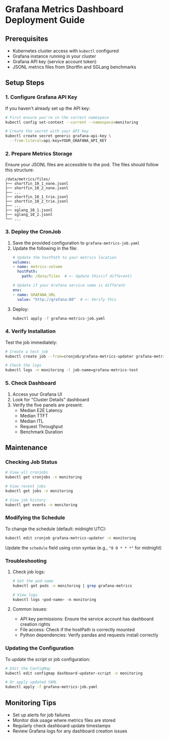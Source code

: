 # Grafana Metrics Dashboard Deployment Guide

## Prerequisites
- Kubernetes cluster access with `kubectl` configured
- Grafana instance running in your cluster
- Grafana API key (service account token)
- JSONL metrics files from Shortfin and SGLang benchmarks

## Setup Steps

### 1. Configure Grafana API Key
If you haven't already set up the API key:
```bash
# First ensure you're in the correct namespace
kubectl config set-context --current --namespace=monitoring

# Create the secret with your API key
kubectl create secret generic grafana-api-key \
  --from-literal=api-key=YOUR_GRAFANA_API_KEY
```

### 2. Prepare Metrics Storage
Ensure your JSONL files are accessible to the pod. The files should follow this structure:
```
/data/metrics/files/
├── shortfin_10_1_none.jsonl
├── shortfin_10_2_none.jsonl
├── ...
├── shortfin_10_1_trie.jsonl
├── shortfin_10_2_trie.jsonl
├── ...
├── sglang_10_1.jsonl
├── sglang_10_2.jsonl
└── ...
```

### 3. Deploy the CronJob
1. Save the provided configuration to `grafana-metrics-job.yaml`
2. Update the following in the file:
   ```yaml
   # Update the hostPath to your metrics location
   volumes:
   - name: metrics-volume
     hostPath:
       path: /data/files  # <- Update this(if different)
   
   # Update if your Grafana service name is different
   env:
   - name: GRAFANA_URL
     value: "http://grafana:80"  # <- Verify this
   ```
3. Deploy:
   ```bash
   kubectl apply -f grafana-metrics-job.yaml
   ```

### 4. Verify Installation

Test the job immediately:
```bash
# Create a test job
kubectl create job --from=cronjob/grafana-metrics-updater grafana-metrics-test -n monitoring

# Check the logs
kubectl logs -n monitoring -l job-name=grafana-metrics-test
```

### 5. Check Dashboard
1. Access your Grafana UI
2. Look for "Cluster Details" dashboard
3. Verify the five panels are present:
   - Median E2E Latency
   - Median TTFT
   - Median ITL
   - Request Throughput
   - Benchmark Duration

## Maintenance

### Checking Job Status
```bash
# View all cronjobs
kubectl get cronjobs -n monitoring

# View recent jobs
kubectl get jobs -n monitoring

# View job history
kubectl get events -n monitoring
```

### Modifying the Schedule
To change the schedule (default: midnight UTC):
```bash
kubectl edit cronjob grafana-metrics-updater -n monitoring
```
Update the `schedule` field using cron syntax (e.g., `"0 0 * * *"` for midnight)

### Troubleshooting
1. Check job logs:
   ```bash
   # Get the pod name
   kubectl get pods -n monitoring | grep grafana-metrics
   
   # View logs
   kubectl logs <pod-name> -n monitoring
   ```

2. Common issues:
   - API key permissions: Ensure the service account has dashboard creation rights
   - File access: Check if the hostPath is correctly mounted
   - Python dependencies: Verify pandas and requests install correctly

### Updating the Configuration
To update the script or job configuration:
```bash
# Edit the ConfigMap
kubectl edit configmap dashboard-updater-script -n monitoring

# Or apply updated YAML
kubectl apply -f grafana-metrics-job.yaml
```

## Monitoring Tips
- Set up alerts for job failures
- Monitor disk usage where metrics files are stored
- Regularly check dashboard update timestamps
- Review Grafana logs for any dashboard creation issues
